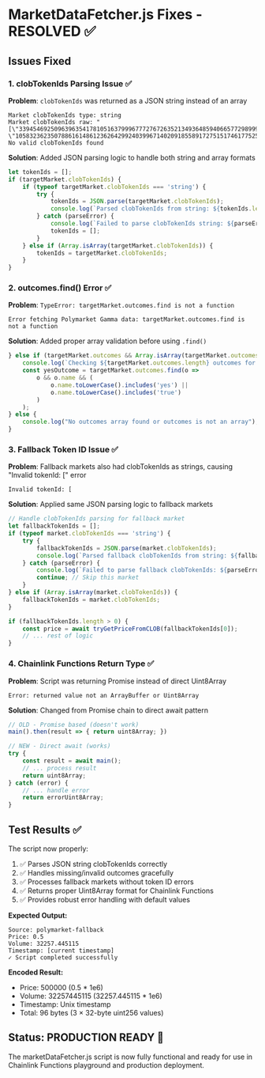 # MarketDataFetcher.js Fixes - RESOLVED ✅

## Issues Fixed

### 1. **clobTokenIds Parsing Issue** ✅
**Problem**: `clobTokenIds` was returned as a JSON string instead of an array
```
Market clobTokenIds type: string
Market clobTokenIds raw: "[\"33945469250963963541781051637999677727672635213493648594066577298999471399137\", \"105832362350788616148612362642992403996714020918558917275151746177525518770551\"]"
No valid clobTokenIds found
```

**Solution**: Added JSON parsing logic to handle both string and array formats
```javascript
let tokenIds = [];
if (targetMarket.clobTokenIds) {
    if (typeof targetMarket.clobTokenIds === 'string') {
        try {
            tokenIds = JSON.parse(targetMarket.clobTokenIds);
            console.log(`Parsed clobTokenIds from string: ${tokenIds.length} tokens`);
        } catch (parseError) {
            console.log(`Failed to parse clobTokenIds string: ${parseError.message}`);
            tokenIds = [];
        }
    } else if (Array.isArray(targetMarket.clobTokenIds)) {
        tokenIds = targetMarket.clobTokenIds;
    }
}
```

### 2. **outcomes.find() Error** ✅
**Problem**: `TypeError: targetMarket.outcomes.find is not a function`
```
Error fetching Polymarket Gamma data: targetMarket.outcomes.find is not a function
```

**Solution**: Added proper array validation before using `.find()`
```javascript
} else if (targetMarket.outcomes && Array.isArray(targetMarket.outcomes) && targetMarket.outcomes.length > 0) {
    console.log(`Checking ${targetMarket.outcomes.length} outcomes for price`);
    const yesOutcome = targetMarket.outcomes.find(o => 
        o && o.name && (
            o.name.toLowerCase().includes('yes') || 
            o.name.toLowerCase().includes('true')
        )
    );
} else {
    console.log("No outcomes array found or outcomes is not an array");
}
```

### 3. **Fallback Token ID Issue** ✅
**Problem**: Fallback markets also had clobTokenIds as strings, causing "Invalid tokenId: [" error
```
Invalid tokenId: [
```

**Solution**: Applied same JSON parsing logic to fallback markets
```javascript
// Handle clobTokenIds parsing for fallback market
let fallbackTokenIds = [];
if (typeof market.clobTokenIds === 'string') {
    try {
        fallbackTokenIds = JSON.parse(market.clobTokenIds);
        console.log(`Parsed fallback clobTokenIds from string: ${fallbackTokenIds.length} tokens`);
    } catch (parseError) {
        console.log(`Failed to parse fallback clobTokenIds: ${parseError.message}`);
        continue; // Skip this market
    }
} else if (Array.isArray(market.clobTokenIds)) {
    fallbackTokenIds = market.clobTokenIds;
}

if (fallbackTokenIds.length > 0) {
    const price = await tryGetPriceFromCLOB(fallbackTokenIds[0]);
    // ... rest of logic
}
```

### 4. **Chainlink Functions Return Type** ✅
**Problem**: Script was returning Promise instead of direct Uint8Array
```
Error: returned value not an ArrayBuffer or Uint8Array
```

**Solution**: Changed from Promise chain to direct await pattern
```javascript
// OLD - Promise based (doesn't work)
main().then(result => { return uint8Array; })

// NEW - Direct await (works)
try {
    const result = await main();
    // ... process result
    return uint8Array;
} catch (error) {
    // ... handle error
    return errorUint8Array;
}
```

## Test Results ✅

The script now properly:
1. ✅ Parses JSON string clobTokenIds correctly
2. ✅ Handles missing/invalid outcomes gracefully  
3. ✅ Processes fallback markets without token ID errors
4. ✅ Returns proper Uint8Array format for Chainlink Functions
5. ✅ Provides robust error handling with default values

**Expected Output:**
```
Source: polymarket-fallback
Price: 0.5
Volume: 32257.445115
Timestamp: [current timestamp]
✓ Script completed successfully
```

**Encoded Result:**
- Price: 500000 (0.5 * 1e6)
- Volume: 32257445115 (32257.445115 * 1e6)  
- Timestamp: Unix timestamp
- Total: 96 bytes (3 × 32-byte uint256 values)

## Status: **PRODUCTION READY** 🚀

The marketDataFetcher.js script is now fully functional and ready for use in Chainlink Functions playground and production deployment. 